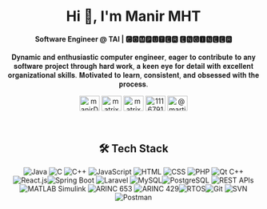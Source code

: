 <div  align="center">
  <h1>Hi 👋, I'm Manir MHT</h1>
  <h4>Software Engineer @ TAI | 🅲🅾🅼🅿🆄🆃🅴🆁 🅴🅽🅶🅸🅽🅴🅴🆁</h4>
  <p>𝐃𝐲𝐧𝐚𝐦𝐢𝐜 𝐚𝐧𝐝 𝐞𝐧𝐭𝐡𝐮𝐬𝐢𝐚𝐬𝐭𝐢𝐜 𝐜𝐨𝐦𝐩𝐮𝐭𝐞𝐫 𝐞𝐧𝐠𝐢𝐧𝐞𝐞𝐫, 𝐞𝐚𝐠𝐞𝐫 𝐭𝐨 𝐜𝐨𝐧𝐭𝐫𝐢𝐛𝐮𝐭𝐞 𝐭𝐨 𝐚𝐧𝐲 𝐬𝐨𝐟𝐭𝐰𝐚𝐫𝐞 𝐩𝐫𝐨𝐣𝐞𝐜𝐭 𝐭𝐡𝐫𝐨𝐮𝐠𝐡 𝐡𝐚𝐫𝐝 𝐰𝐨𝐫𝐤, 𝐚 𝐤𝐞𝐞𝐧 𝐞𝐲𝐞 𝐟𝐨𝐫 𝐝𝐞𝐭𝐚𝐢𝐥 𝐰𝐢𝐭𝐡 𝐞𝐱𝐜𝐞𝐥𝐥𝐞𝐧𝐭 𝐨𝐫𝐠𝐚𝐧𝐢𝐳𝐚𝐭𝐢𝐨𝐧𝐚𝐥 𝐬𝐤𝐢𝐥𝐥𝐬. 𝐌𝐨𝐭𝐢𝐯𝐚𝐭𝐞𝐝 𝐭𝐨 𝐥𝐞𝐚𝐫𝐧, 𝐜𝐨𝐧𝐬𝐢𝐬𝐭𝐞𝐧𝐭, 𝐚𝐧𝐝 𝐨𝐛𝐬𝐞𝐬𝐬𝐞𝐝     𝐰𝐢𝐭𝐡 𝐭𝐡𝐞 𝐩𝐫𝐨𝐜𝐞𝐬𝐬.</p>
<p align="center">
  <a href="https://www.linkedin.com/in/manirmht" target="blank"><img align="center" src="https://raw.githubusercontent.com/rahuldkjain/github-profile-readme-generator/master/src/images/icons/Social/linked-in-alt.svg" alt="manirDev" height="30" width="40" /></a>
   <a href="https://www.leetcode.com/manirDev" target="blank"><img align="center" src="https://raw.githubusercontent.com/rahuldkjain/github-profile-readme-generator/master/src/images/icons/Social/leet-code.svg" alt="matrix278" height="30" width="40" /></a>
  <a href="https://www.hackerrank.com/profile/manirDev" target="blank"><img align="center" src="https://raw.githubusercontent.com/rahuldkjain/github-profile-readme-generator/master/src/images/icons/Social/hackerrank.svg" alt="matrix27" height="30" width="40" /></a>
   <a href="https://stackoverflow.com/users/11185081/manir-mahamat" target="blank"><img align="center" src="https://raw.githubusercontent.com/rahuldkjain/github-profile-readme-generator/master/src/images/icons/Social/stack-overflow.svg" alt="11167914" height="30" width="40" /></a>
  <a href="https://medium.com/@mhtnourmhtmjr" target="blank"><img align="center" src="https://raw.githubusercontent.com/rahuldkjain/github-profile-readme-generator/master/src/images/icons/Social/medium.svg" alt="@martin.sidorov27" height="30" width="40" /></a>
 
</p>
</div>
<br/>
<div align ="center">
<h2>🛠️ Tech Stack</h2>

<p align ="center">
  
![Java](https://img.shields.io/badge/Code-Java-informational?style=flat&logo=openjdk&logoColor=white&color=6aa6f8) ![C](https://img.shields.io/badge/Code-C-informational?style=flat&logo=c&logoColor=white&color=6aa6f8)  ![C++](https://img.shields.io/badge/Code-C++-informational?style=flat&logo=cplusplus&logoColor=white&color=6aa6f8)  ![JavaScript](https://img.shields.io/badge/Code-JavaScript-informational?style=flat&logo=javascript&logoColor=white&color=6aa6f8) 
![HTML](https://img.shields.io/badge/Code-HTML-informational?style=flat&logo=html5&logoColor=white&color=6aa6f8)  ![CSS](https://img.shields.io/badge/Code-CSS-informational?style=flat&logo=css3&logoColor=white&color=6aa6f8) ![PHP](https://img.shields.io/badge/Code-PHP-informational?style=flat&logo=php&logoColor=white&color=6aa6f8) ![Qt C++](https://img.shields.io/badge/Code-Qt-informational?style=flat&logo=qt&logoColor=white&color=6aa6f8) 
![React.js](https://img.shields.io/badge/Code-ReactJs-informational?style=flat&logo=react&logoColor=white&color=6aa6f8)![Spring Boot](https://img.shields.io/badge/Code-Spring%20Boot-informational?style=flat&logo=spring&logoColor=white&color=6aa6f8) ![Laravel](https://img.shields.io/badge/Code-Laravel-informational?style=flat&logo=laravel&logoColor=white&color=6aa6f8) ![MySQL](https://img.shields.io/badge/Database-MySql-informational?style=flat&logo=mysql&logoColor=white&color=6aa6f8)![PostgreSQL](https://img.shields.io/badge/Database-PostgreSQL-informational?style=flat&logo=postgresql&logoColor=white&color=6aa6f8) ![REST APIs](https://img.shields.io/badge/Tech-REST%20APIs-informational?style=flat&logo=rest&logoColor=white&color=6aa6f8) ![MATLAB Simulink](https://img.shields.io/badge/Tool-MATLAB%20Simulink-informational?style=flat&logo=matlab&logoColor=white&color=6aa6f8) ![ARINC 653](https://img.shields.io/badge/Standard-ARINC%20653-informational?style=flat&logo=arinc&logoColor=white&color=6aa6f8) ![ARINC 429](https://img.shields.io/badge/Standard-ARINC%20429-informational?style=flat&logo=arinc&logoColor=white&color=6aa6f8)![RTOS](https://img.shields.io/badge/OS-RTOS-informational?style=flat&logo=rtos&logoColor=white&color=6aa6f8)![Git](https://img.shields.io/badge/Git-Bash-informational?style=flat&logo=git&logoColor=white&color=6aa6f8) ![SVN](https://img.shields.io/badge/SVN-Tortoise-informational?style=flat&logo=tortoisesvn&logoColor=white&color=6aa6f8) ![Postman](https://img.shields.io/badge/Tool-Postman-informational?style=flat&logo=postman&logoColor=white&color=6aa6f8)
  
</p>
</div>

<!--
<div align ="center">
  <h2>📘 Daily Problem Solving on LeetCode</h2>
  <table width="100%">
  <tr>
    <td width="50%">
      <a href="https://leetcode.com/u/manirDev/">
        <img src="https://img.shields.io/badge/-LeetCode-FFA116?style=for-the-badge&logo=leetcode&logoColor=black" alt="LeetCode Badge">
      </a>
      <p>Passionate about problem-solving and algorithmic challenges. I actively engage in coding practice on LeetCode to enhance my data structure and algorithm skills. I regularly solve coding problems to stay sharp and keep up with industry best practices.</p>
    </td>
    <td width="50%" align="right">
      <a href="https://leetcode.com/u/manirDev/">
        <img src="https://leetcard.jacoblin.cool/manirDev?theme=unicorn&font=Karma&ext=heatmap" alt="LeetCode Stats" width="400">
      </a>
    </td>
  </tr>
</table>
</div>
-->
